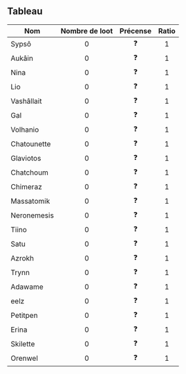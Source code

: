 ## Tableau

| Nom                                       | Nombre de loot | Précense | Ratio |
|-------------------------------------------|:--------------:|:--------:|:-----:|
| Sypsô                                     |        0       |    ❓    |   1   |
| Aukâin                                    |        0       |    ❓    |   1   |
| Nina                                      |        0       |    ❓    |   1   |
| Lio                                       |        0       |    ❓    |   1   |
| Vashâllait                                |        0       |    ❓    |   1   |
| Gal                                       |        0       |    ❓    |   1   |
| Volhanio                                  |        0       |    ❓    |   1   |
| Chatounette                               |        0       |    ❓    |   1   |
| Glaviotos                                 |        0       |    ❓    |   1   |
| Chatchoum                                 |        0       |    ❓    |   1   |
| Chimeraz                                  |        0       |    ❓    |   1   |
| Massatomik                                |        0       |    ❓    |   1   |
| Neronemesis                               |        0       |    ❓    |   1   |
| Tiino                                     |        0       |    ❓    |   1   |
| Satu                                      |        0       |    ❓    |   1   |
| Azrokh                                    |        0       |    ❓    |   1   |
| Trynn                                     |        0       |    ❓    |   1   |
| Adawame                                   |        0       |    ❓    |   1   |
| eelz                                      |        0       |    ❓    |   1   |
| Petitpen                                  |        0       |    ❓    |   1   |
| Erina                                     |        0       |    ❓    |   1   |
| Skilette                                  |        0       |    ❓    |   1   | 
| Orenwel                                   |        0       |    ❓    |   1   |